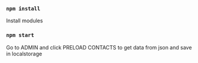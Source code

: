 
### `npm install`

Install modules

### `npm start`

Go to ADMIN and click PRELOAD CONTACTS to get data from json and save in localstorage
